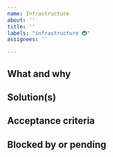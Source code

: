 ```yaml
---
name: Infrastructure
about: ''
title: ''
labels: "infrastructure 🚇"
assignees: ''

---
```


## What and why

## Solution(s)

## Acceptance criteria

## Blocked by or pending
